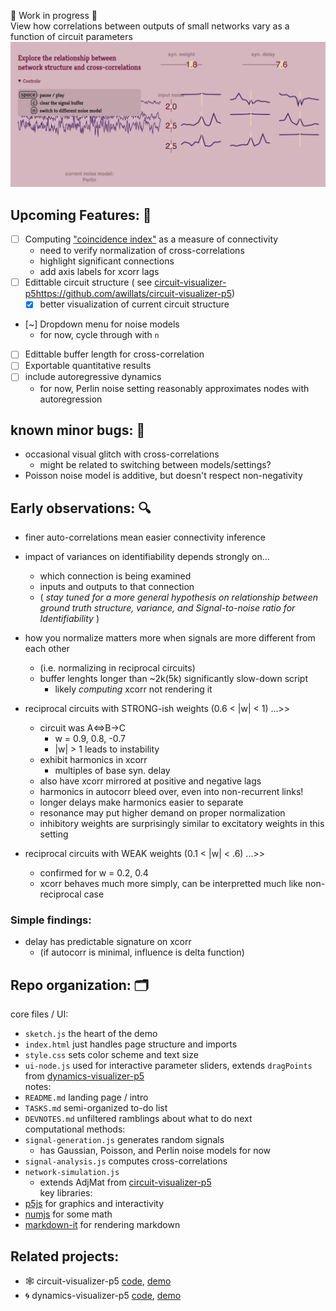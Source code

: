 
🚧  Work in progress 🚧  
View how correlations between outputs of small networks vary as a function of circuit parameters
![preview of interface](assets/example_screenshot.png)

## Upcoming Features: 🔮
- [ ] Computing ["coincidence index"](https://journals.plos.org/plosone/article?id=10.1371/journal.pone.0027431) as a measure of connectivity
  - need to verify normalization of cross-correlations
  - highlight significant connections   
  - add axis labels for xcorr lags
- [ ] Edittable circuit structure ( see [circuit-visualizer-p5]()https://github.com/awillats/circuit-visualizer-p5)
  - [x] better visualization of current circuit structure 
- [~] Dropdown menu for noise models
    - for now, cycle through with `n`
- [ ] Edittable buffer length for cross-correlation
- [ ] Exportable quantitative results
- [ ] include autoregressive dynamics
     - for now, Perlin noise setting reasonably approximates nodes with autoregression

## known minor bugs: 🐞
- occasional visual glitch with cross-correlations
  - might be related to switching between models/settings?
- Poisson noise model is additive, but doesn't respect non-negativity

## Early observations: 🔍 
- finer auto-correlations mean easier connectivity inference
- impact of variances on identifiability depends strongly on...
  - which connection is being examined
  - inputs and outputs to that connection
  - ( *stay tuned for a more general hypothesis on relationship between ground truth structure, variance, and Signal-to-noise ratio for Identifiability* )  
- how you normalize matters more when signals are more different from each other  
  - (i.e. normalizing in reciprocal circuits)
  - buffer lenghts longer than ~2k(5k) significantly slow-down script
      - likely *computing* xcorr not rendering it

- reciprocal circuits with STRONG-ish weights (0.6 < |w| < 1) ...>>
  - circuit was A<=>B->C 
      - w = 0.9, 0.8, -0.7
      - |w| > 1 leads to instability
  - exhibit harmonics in xcorr
      - multiples of base syn. delay
  - also have xcorr mirrored at positive and negative lags
  - harmonics in autocorr bleed over, even into non-recurrent links!
  - longer delays make harmonics easier to separate 
  - resonance may put higher demand on proper normalization
  - inhibitory weights are surprisingly similar to excitatory weights in this setting
- reciprocal circuits with WEAK weights (0.1 < |w| < .6) ...>>
    - confirmed for w = 0.2, 0.4
  - xcorr behaves much more simply, can be interpretted much like non-reciprocal case 

### Simple findings:
- delay has predictable signature on xcorr  
  - (if autocorr is minimal, influence is delta function)

## Repo organization: 🗂️
core files / UI:  
- `sketch.js` the heart of the demo
- `index.html` just handles page structure and imports 
- `style.css` sets color scheme and text size 
- `ui-node.js` used for interactive parameter sliders, extends `dragPoints` from [dynamics-visualizer-p5](https://github.com/awillats/dynamics-visualizer-p://github.com/awillats/dynamics-visualizer-p5)  
notes:  
- `README.md` landing page / intro
- `TASKS.md` semi-organized to-do list
- `DEVNOTES.md` unfiltered ramblings about what to do next  
computational methods:
- `signal-generation.js` generates random signals
  - has Gaussian, Poisson, and Perlin noise models for now
- `signal-analysis.js` computes cross-correlations
- `network-simulation.js` 
  - extends AdjMat from [circuit-visualizer-p5](https://github.com/awillats/circuit-visualizer-p5/blob/main/AdjMat.j://github.com/awillats/circuit-visualizer-p5/blob/main/AdjMat.js)   
key libraries:
- [p5js](https://p5js.org/) for graphics and interactivity
- [numjs](https://github.com/nicolaspanel/numj ) for some math
- [markdown-it](https://markdown-it.github.io/) for rendering markdown


## Related projects: 
- 🕸️ circuit-visualizer-p5 [code](https://github.com/awillats/circuit-visualizer-p5), [demo](https://awillats.github.io/circuit-visualizer-p5/)
- 🌀 dynamics-visualizer-p5 [code](https://github.com/awillats/dynamics-visualizer-p5), [demo](awillats.github.io/dynamics-visualizer-p5/)

